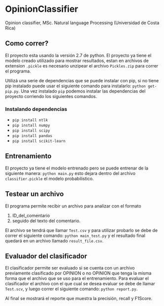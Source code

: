 # OpinionClassifier
Opinion classifier, MSc. Natural language Processing (Universidad de Costa Rica)



## Como correr?
El proyecto esta usando la versión 2.7 de python.
El proyecto ya tiene el modelo creado utilizado para mostrar resultados, estan en archivos de extension `.pickle` es necesario unzipear el archivo `Pickles.zip` para correr el programa.

Utilizá una serie de dependencias que se puede instalar con pip, si no tiene pip instalado puede usar el siguiente comando para instalarlo: `python get-pip.py`.
Una vez instalado `pip` podemos instalar las dependencias del proyecto corriendo los siguientes comandos.

### Instalando dependencias
* `pip install ntlk`
* `pip install numpy`
* `pip install scipy`
* `pip install pandas`
* `pip install scikit-learn`

## Entrenamiento
El proyecto ya tiene el modelo entrenado pero se puede entrenar de la siguiente manera:
`python main.py` esto dejara dentro del archivo `classifier.pickle` el modelo probabilistico.

## Testear un archivo
El programa permite recibir un archivo para analizar con el formato
1. ID_del_comentario
2. seguido del texto del comentario.

El archivo se tendrá que llamar `Test.csv` y para utilizar probarlo se debe de correr el siguiente comando:
`python main_test.py` y el resultado final quedará en un archivo llamado `result_file.csv`.

## Evaluador del clasificador
  El clasificador permite ser evaluado si se cuenta con un archivo previamente clasificado por OPINION o no OPINION que tenga la misma forma que el archivo que se uso para el entrenamiento.
Para evaluar el clasificador el archivo con el que cual se desea evaluar se debe de llamar `Test.scv`, y luego correr el siguiente comando: `python report.py`.

Al final se mostrará el reporte que muestra la precisión, recall y F1Score.
